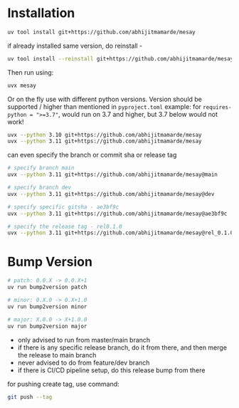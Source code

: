# Installation 

```bash
uv tool install git+https://github.com/abhijitmamarde/mesay 
```

if already installed same version, do reinstall - 

```bash
uv tool install --reinstall git+https://github.com/abhijitmamarde/mesay
```

Then run using:

```bash
uvx mesay
```

Or on the fly use with different python versions. 
Version should be supported / higher than mentioned in `pyproject.toml` 
example: for `requires-python = ">=3.7"`, would run on 3.7 and higher, but 3.7 below would not work!

```bash
uvx --python 3.10 git+https://github.com/abhijitmamarde/mesay
uvx --python 3.11 git+https://github.com/abhijitmamarde/mesay
```

can even specify the branch or commit sha or release tag

```bash
# specify branch main
uvx --python 3.11 git+https://github.com/abhijitmamarde/mesay@main

# specify branch dev
uvx --python 3.11 git+https://github.com/abhijitmamarde/mesay@dev

# specify specific gitsha - ae3bf9c
uvx --python 3.11 git+https://github.com/abhijitmamarde/mesay@ae3bf9c

# specify the release tag - rel0.1.0
uvx --python 3.11 git+https://github.com/abhijitmamarde/mesay@rel_0.1.0
```


# Bump Version

```bash
# patch: 0.0.X -> 0.0.X+1
uv run bump2version patch

# minor: 0.X.0 -> 0.X+1.0
uv run bump2version minor

# major: X.0.0 -> X+1.0.0
uv run bump2version major
```

- only advised to run from master/main branch
- if there is any specific release branch, do it from there, and then merge the release to main branch
- never advised to do from feature/dev branch
- if there is CI/CD pipeline setup, do this release bump from there

for pushing create tag, use command:

```bash
git push --tag
```